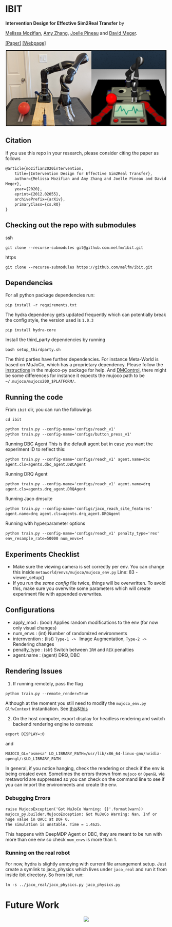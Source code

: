 # IBIT

**Intervention Design for Effective Sim2Real Transfer** by

[Melissa Mozifian](https://melfm.github.io/about.html), [Amy Zhang](https://amyzhang.github.io/), [Joelle Pineau](https://mila.quebec/en/person/joelle-pineau/) and [David Meger](https://mila.quebec/en/person/david-meger/).

[[Paper]](https://arxiv.org/abs/2012.02055) [[Webpage]](https://sites.google.com/view/ibit)

<p align="center">
  <img src="images/robot_teaser.png" />
</p>

## Citation
If you use this repo in your research, please consider citing the paper as follows
```
@article{mozifian2020intervention,
    title={Intervention Design for Effective Sim2Real Transfer},
    author={Melissa Mozifian and Amy Zhang and Joelle Pineau and David Meger},
    year={2020},
    eprint={2012.02055},
    archivePrefix={arXiv},
    primaryClass={cs.RO}
}
```

## Checking out the repo with submodules
ssh
```
git clone --recurse-submodules git@github.com:melfm/ibit.git
```

https
```
git clone --recurse-submodules https://github.com/melfm/ibit.git
```

## Dependencies
For all python package dependencies run:
```
pip install -r requirements.txt
```

The hydra dependency gets updated frequently which can potentially break the config style, the version used is `1.0.3`
```
pip install hydra-core
```
Install the third_party dependencies by running
```
bash setup_thirdparty.sh
```

The third parties have further dependencies. For instance Meta-World is based on MuJoCo, which has a proprietary dependency.
Please follow the [instructions](https://github.com/openai/mujoco-py#install-mujoco) in the mujoco-py package for help. And [DMControl](https://github.com/deepmind/dm_control), there might be some differences for instance it expects the mujoco path to be `~/.mujoco/mujoco200_$PLATFORM/`.

## Running the code
From `ibit` dir, you can run the followings
```
cd ibit
```

```
python train.py --config-name='configs/reach_v1'
python train.py --config-name='configs/button_press_v1'
```

Running DBC Agent
This is the default agent but in case you want the experiment ID to reflect this:
```
python train.py --config-name='configs/reach_v1' agent.name=dbc agent.cls=agents.dbc_agent.DBCAgent
```

Running DRQ Agent
```
python train.py --config-name='configs/reach_v1' agent.name=drq agent.cls=agents.drq_agent.DRQAgent
```
Running Jaco dmsuite
```
python train.py --config-name='configs/jaco_reach_site_features' agent.name=drq agent.cls=agents.drq_agent.DRQAgent
```

Running with hyperparameter options
```
python train.py --config-name='configs/reach_v1' penalty_type='rex' env_resample_rate=50000 num_envs=4
```

## Experiments Checklist
- Make sure the viewing camera is set correctly per env. You can change this inside `metaworld/envs/mujoco/mujoco_env.py` Line: 83 - viewer_setup()
- If you run the *same config* file twice, things will be overwritten. To avoid this, make sure you overwrite some parameters which will create experiment file with appended overwrites.

## Configurations
- apply_mod : (bool) Applies random modifications to the env (for now only visual changes)
- num_envs : (int) Number of randomized environments
- internvention : (list) `Type-1 -> ` Image Augmentation, `Type-2 -> ` Rendering changes
- penalty_type : (str) Switch between `IRM` and `REX` penalties
- agent.name : (agent) DRQ, DBC

## Rendering Issues
1) If running remotely, pass the flag
```
python train.py --remote_render=True
```
Although at the moment you still need to modify the `mujoco_env.py` `GlfwContext` instantiation. See [this](https://github.com/melfm/metaworld/blob/master/metaworld/envs/mujoco/mujoco_env.py#L21)&[this](https://github.com/melfm/metaworld/blob/master/metaworld/envs/mujoco/mujoco_env.py#L42)

2) On the host computer, export display for headless rendering and switch backend rendering engine to osmesa:
```
export DISPLAY=:0
```
and
```
MUJOCO_GL="osmesa" LD_LIBRARY_PATH=/usr/lib/x86_64-linux-gnu/nvidia-opengl/:$LD_LIBRARY_PATH
```

In general, if you notice hanging, check the rendering or check if the env is being created even. Sometimes the errors thrown from `mujoco` or `OpenGL` via metaworld are 
suppressed so you can check on the command line to see if you can import the environments and create the env.

### Debugging Errors
```
raise MujocoException('Got MuJoCo Warning: {}'.format(warn)) mujoco_py.builder.MujocoException: Got MuJoCo Warning: Nan, Inf or huge value in QACC at DOF 0.
The simulation is unstable. Time = 1.4625.
```
This happens with DeepMDP Agent or DBC, they are meant to be run with more than one env so check `num_envs` is more than 1.

### Running on the real robot
For now, hydra is slightly annoying with current file arrangement setup. Just create a symlink to jaco_physics which lives under `jaco_real` and run it from inside ibit directory.
So from ibit, run:
```
ln -s ../jaco_real/jaco_physics.py jaco_physics.py
```

# Future Work
<p align="center">
  <img src="images/help_jaco.gif" />
</p>
